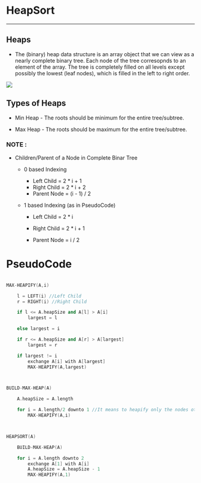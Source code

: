 # HeapSort

---

## Heaps

- The (binary) heap data structure is an array object that we can view as a nearly complete binary tree. Each node of the tree corresopnds to an element of the array. The tree is completely filled on all levels except possibly the lowest (leaf nodes), which is filled in the left to right order.

![](https://i.ibb.co/fSPfsdr/Annotation-2021-05-24-054223.png)

## Types of Heaps

- Min Heap - The roots should be minimum for the entire tree/subtree.

- Max Heap - The roots should be maximum for the entire tree/subtree.

### NOTE :

- Children/Parent of a Node in Complete Binar Tree

  - 0 based Indexing

    - Left Child = 2 \* i + 1
    - Right Child = 2 \* i + 2
    - Parent Node = (i - 1) / 2

  - 1 based Indexing (as in PseudoCode)

    - Left Child = 2 \* i
    - Right Child = 2 \* i + 1

    - Parent Node = i / 2

# PseudoCode

```cpp

MAX-HEAPIFY(A,i)

    l = LEFT(i) //Left Child
    r = RIGHT(i) //Right Child

    if l <= A.heapSize and A[l] > A[i]
        largest = l

    else largest = i

    if r <= A.heapSize and A[r] > A[largest]
        largest = r

    if largest != i
        exchange A[i] with A[largest]
        MAX-HEAPIFY(A,largest)



BUILD-MAX-HEAP(A)

    A.heapSize = A.length

    for i = A.length/2 downto 1 //It means to heapify only the nodes other than the leaf nodes
        MAX-HEAPIFY(A,i)



HEAPSORT(A)

    BUILD-MAX-HEAP(A)

    for i = A.length downto 2
        exchange A[1] with A[i]
        A.heapSize = A.heapSize - 1
        MAX-HEAPIFY(A,1)



```
